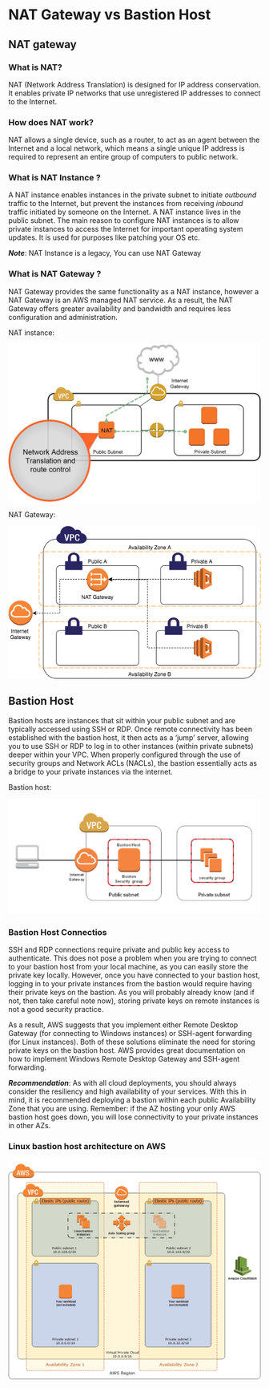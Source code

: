 # NAT Gateway vs Bastion Host
## NAT gateway

### What is NAT?

NAT (Network Address Translation) is designed for IP address conservation. It enables private IP networks that use unregistered IP addresses to connect to the Internet.

### How does NAT work?

NAT allows a single device, such as a router, to act as an agent between the Internet and a local network, which means a single unique IP address is required to represent an entire group of computers to public network.

### What is NAT Instance ?

A NAT instance enables instances in the private subnet to initiate _outbound_ traffic to the Internet, but prevent the instances from receiving _inbound_ traffic initiated by someone on the Internet. A NAT instance lives in the public subnet. The main reason to configure NAT instances is to allow private instances to access the Internet for important operating system updates. It is used for purposes like patching your OS etc.

***Note***: NAT Instance is a legacy, You can use NAT Gateway

### What is NAT Gateway ?

NAT Gateway provides the same functionality as a NAT instance, however a NAT Gateway is an AWS managed NAT service. As a result, the NAT Gateway offers greater availability and bandwidth and requires less configuration and administration.

NAT instance:

![a](pic/nat_instance.jpg)

NAT Gateway:

![a](pic/nat_gateway.png)

## Bastion Host
Bastion hosts are instances that sit within your public subnet and are typically accessed using SSH or RDP. Once remote connectivity has been established with the bastion host, it then acts as a ‘jump’ server, allowing you to use SSH or RDP to log in to other instances (within private subnets) deeper within your VPC. When properly configured through the use of security groups and Network ACLs (NACLs), the bastion essentially acts as a bridge to your private instances via the internet.

Bastion host:

![a](pic/bastion_host.png)

### Bastion Host Connectios

SSH and RDP connections require private and public key access to authenticate. This does not pose a problem when you are trying to connect to your bastion host from your local machine, as you can easily store the private key locally. However, once you have connected to your bastion host, logging in to your private instances from the bastion would require having their private keys on the bastion. As you will probably already know (and if not, then take careful note now), storing private keys on remote instances is not a good security practice.

As a result, AWS suggests that you implement either Remote Desktop Gateway (for connecting to Windows instances) or SSH-agent forwarding (for Linux instances). Both of these solutions eliminate the need for storing private keys on the bastion host. AWS provides great documentation on how to implement Windows Remote Desktop Gateway and SSH-agent forwarding.

***Recommendation***: As with all cloud deployments, you should always consider the resiliency and high availability of your services. With this in mind, it is recommended deploying a bastion within each public Availability Zone that you are using. Remember: if the AZ hosting your only AWS bastion host goes down, you will lose connectivity to your private instances in other AZs.

### Linux bastion host architecture on AWS

![a](pic/bastion_host2.png)
